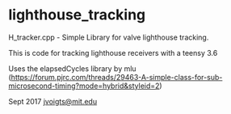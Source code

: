 # lighthouse_tracking

H_tracker.cpp - Simple Library for valve lighthouse tracking.

This is code for tracking lighthouse receivers with a teensy 3.6

Uses the elapsedCycles library by mlu (https://forum.pjrc.com/threads/29463-A-simple-class-for-sub-microsecond-timing?mode=hybrid&styleid=2)

Sept 2017
jvoigts@mit.edu